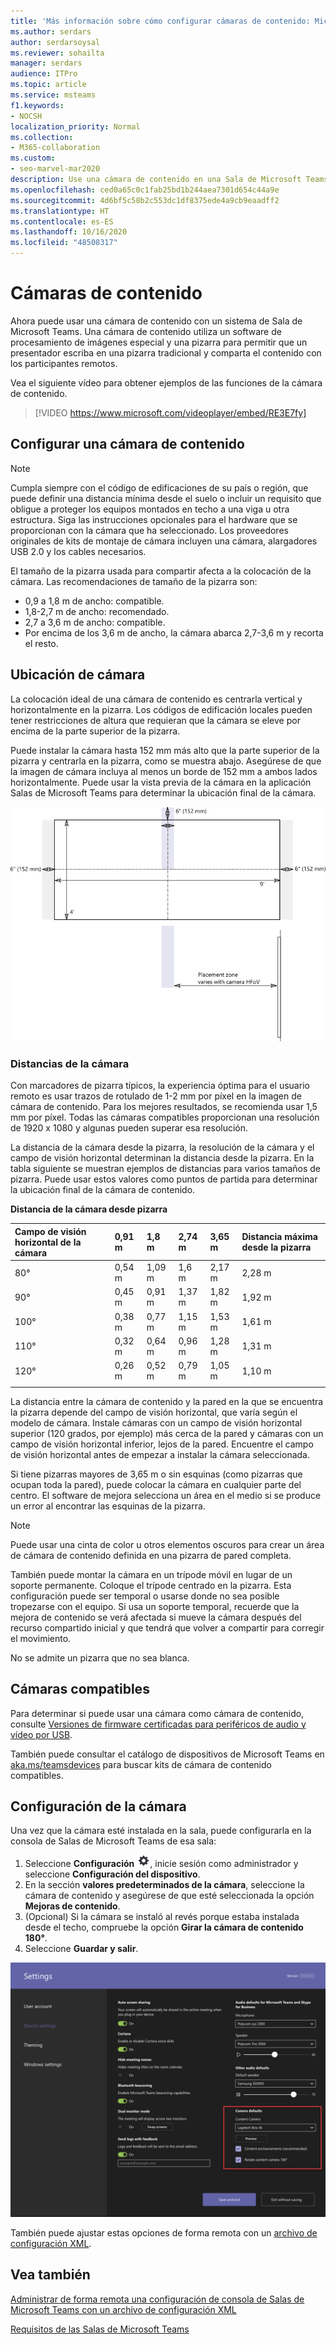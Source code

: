 ```yaml
---
title: 'Más información sobre cómo configurar cámaras de contenido: Microsoft Teams'
ms.author: serdars
author: serdarsoysal
ms.reviewer: sohailta
manager: serdars
audience: ITPro
ms.topic: article
ms.service: msteams
f1.keywords:
- NOCSH
localization_priority: Normal
ms.collection:
- M365-collaboration
ms.custom:
- seo-marvel-mar2020
description: Use una cámara de contenido en una Sala de Microsoft Teams, que utiliza software de procesamiento de imágenes para que los presentadores puedan dibujar en una pizarra tradicional.
ms.openlocfilehash: ced0a65c0c1fab25bd1b244aea7301d654c44a9e
ms.sourcegitcommit: 4d6bf5c58b2c553dc1df8375ede4a9cb9eaadff2
ms.translationtype: HT
ms.contentlocale: es-ES
ms.lasthandoff: 10/16/2020
ms.locfileid: "48508317"
---
```

# <a name="content-cameras"></a>Cámaras de contenido

Ahora puede usar una cámara de contenido con un sistema de Sala de Microsoft Teams. Una cámara de contenido utiliza un software de procesamiento de imágenes especial y una pizarra para permitir que un presentador escriba en una pizarra tradicional y comparta el contenido con los participantes remotos.

Vea el siguiente vídeo para obtener ejemplos de las funciones de la cámara de contenido.

> [!VIDEO https://www.microsoft.com/videoplayer/embed/RE3E7fy]

## <a name="set-up-a-content-camera"></a>Configurar una cámara de contenido

> [!NOTE]
> Cumpla siempre con el código de edificaciones de su país o región, que puede definir una distancia mínima desde el suelo o incluir un requisito que obligue a proteger los equipos montados en techo a una viga u otra estructura. Siga las instrucciones opcionales para el hardware que se proporcionan con la cámara que ha seleccionado. Los proveedores originales de kits de montaje de cámara incluyen una cámara, alargadores USB 2.0 y los cables necesarios.

El tamaño de la pizarra usada para compartir afecta a la colocación de la cámara. Las recomendaciones de tamaño de la pizarra son:

- 0,9 a 1,8 m de ancho: compatible.
- 1,8-2,7 m de ancho: recomendado.
- 2,7 a 3,6 m de ancho: compatible.
- Por encima de los 3,6 m de ancho, la cámara abarca 2,7-3,6 m y recorta el resto.

## <a name="camera-location"></a>Ubicación de cámara

La colocación ideal de una cámara de contenido es centrarla vertical y horizontalmente en la pizarra. Los códigos de edificación locales pueden tener restricciones de altura que requieran que la cámara se eleve por encima de la parte superior de la pizarra.

Puede instalar la cámara hasta 152 mm más alto que la parte superior de la pizarra y centrarla en la pizarra, como se muestra abajo. Asegúrese de que la imagen de cámara incluya al menos un borde de 152 mm a ambos lados horizontalmente. Puede usar la vista previa de la cámara en la aplicación Salas de Microsoft Teams para determinar la ubicación final de la cámara.

![Diagrama de colocación de la cámara de contenido](../media/Magic-whiteboard.png)

### <a name="camera-distances"></a>Distancias de la cámara

Con marcadores de pizarra típicos, la experiencia óptima para el usuario remoto es usar trazos de rotulado de 1-2 mm por píxel en la imagen de cámara de contenido. Para los mejores resultados, se recomienda usar 1,5 mm por píxel. Todas las cámaras compatibles proporcionan una resolución de 1920 x 1080 y algunas pueden superar esa resolución.

La distancia de la cámara desde la pizarra, la resolución de la cámara y el campo de visión horizontal determinan la distancia desde la pizarra. En la tabla siguiente se muestran ejemplos de distancias para varios tamaños de pizarra. Puede usar estos valores como puntos de partida para determinar la ubicación final de la cámara de contenido.

**Distancia de la cámara desde pizarra**

| Campo de visión horizontal de la cámara |0,91 m     | 1,8 m    | 2,74 m        |3,65 m         | Distancia máxima desde la pizarra  |
|:---         |:---               |:---                |:---                 |:---             | :--- |
| 80°         | 0,54 m | 1,09 m  | 1,6 m    |2,17 m |2,28 m |
| 90°         | 0,45 m | 0,91 m   | 1,37 m    |1,82 m    |1,92 m |
| 100°        | 0,38 m| 0,77 m   | 1,15 m   |1,53 m   |1,61 m |
| 110°        | 0,32 m| 0,64 m   | 0,96 m   |1,28 m    |1,31 m |
| 120°        | 0,26 m| 0,52 m   | 0,79 m   |1,05 m   |1,10 m |
|             |               |                  |                  |        |                    |                  |

La distancia entre la cámara de contenido y la pared en la que se encuentra la pizarra depende del campo de visión horizontal, que varía según el modelo de cámara. Instale cámaras con un campo de visión horizontal superior (120 grados, por ejemplo) más cerca de la pared y cámaras con un campo de visión horizontal inferior, lejos de la pared. Encuentre el campo de visión horizontal antes de empezar a instalar la cámara seleccionada.

Si tiene pizarras mayores de 3,65 m o sin esquinas (como pizarras que ocupan toda la pared), puede colocar la cámara en cualquier parte del centro. El software de mejora selecciona un área en el medio si se produce un error al encontrar las esquinas de la pizarra.

> [!NOTE]
> Puede usar una cinta de color u otros elementos oscuros para crear un área de cámara de contenido definida en una pizarra de pared completa.
>
> También puede montar la cámara en un trípode móvil en lugar de un soporte permanente. Coloque el trípode centrado en la pizarra. Esta configuración puede ser temporal o usarse donde no sea posible tropezarse con el equipo. Si usa un soporte temporal, recuerde que la mejora de contenido se verá afectada si mueve la cámara después del recurso compartido inicial y que tendrá que volver a compartir para corregir el movimiento.
>
> No se admite un pizarra que no sea blanca.

## <a name="supported-cameras"></a>Cámaras compatibles

Para determinar si puede usar una cámara como cámara de contenido, consulte [Versiones de firmware certificadas para periféricos de audio y vídeo por USB](requirements.md#certified-firmware-versions-for-usb-audio-and-video-peripherals).

También puede consultar el catálogo de dispositivos de Microsoft Teams en [aka.ms/teamsdevices](https://aka.ms/teamsdevices) para buscar kits de cámara de contenido compatibles.

## <a name="camera-settings"></a>Configuración de la cámara

Una vez que la cámara esté instalada en la sala, puede configurarla en la consola de Salas de Microsoft Teams de esa sala:

1. Seleccione **Configuración** ![icono de Configuración](../media/70f1b43f-16d6-4172-9139-71d845c4ed5c.png), inicie sesión como administrador y seleccione **Configuración del dispositivo**.
2. En la sección **valores predeterminados de la cámara**, seleccione la cámara de contenido y asegúrese de que esté seleccionada la opción **Mejoras de contenido**.
3. (Opcional) Si la cámara se instaló al revés porque estaba instalada desde el techo, compruebe la opción **Girar la cámara de contenido 180°**.
4. Seleccione **Guardar y salir**.

![Configuración de la cámara de contenido](../media/content-camera.png)

También puede ajustar estas opciones de forma remota con un [archivo de configuración XML](xml-config-file.md).

## <a name="see-also"></a>Vea también

[Administrar de forma remota una configuración de consola de Salas de Microsoft Teams con un archivo de configuración XML](xml-config-file.md)

[Requisitos de las Salas de Microsoft Teams](requirements.md)


